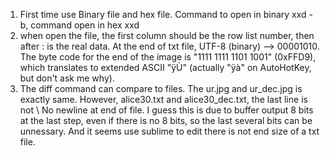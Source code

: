 1. First time use Binary file and hex file. Command to open in binary xxd -b, command open in hex xxd 
2. when open the file, the first column should be the row list number, then after : is the real data. At the end of txt file, UTF-8 (binary) --> 00001010. The byte code for the end of the image is "1111 1111 1101 1001" (0xFFD9), which translates to extended ASCII "ÿÙ" (actually "ÿà" on AutoHotKey, but don't ask me why).
3. The diff command can compare to files. The ur.jpg and ur_dec.jpg is exactly same. However, alice30.txt and alice30_dec.txt, the last line is not \ No newline at end of file. I guess this is due to buffer output 8 bits at the last step, even if there is no 8 bits, so the last several bits can be unnessary. And it seems use sublime to edit there is not end size of a txt file.